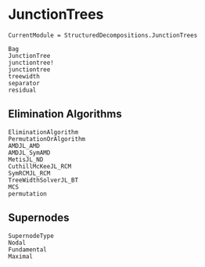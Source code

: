 # JunctionTrees

```@meta
CurrentModule = StructuredDecompositions.JunctionTrees
```

```@docs
Bag
JunctionTree
junctiontree!
junctiontree
treewidth
separator
residual
```

## Elimination Algorithms

```@docs
EliminationAlgorithm
PermutationOrAlgorithm
AMDJL_AMD
AMDJL_SymAMD
MetisJL_ND
CuthillMcKeeJL_RCM
SymRCMJL_RCM
TreeWidthSolverJL_BT
MCS
permutation   
```

## Supernodes
```@docs
SupernodeType
Nodal
Fundamental
Maximal
```
